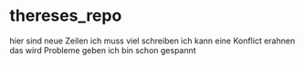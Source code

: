 # thereses_repo
hier sind neue Zeilen 
ich muss viel schreiben
ich kann eine Konflict erahnen
das wird Probleme geben
ich bin schon gespannt

